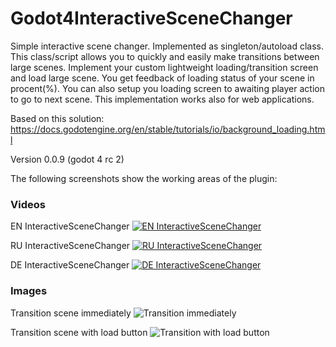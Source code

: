 # Godot4InteractiveSceneChanger
Simple interactive scene changer. Implemented as singleton/autoload class. This class/script allows you to quickly and easily make transitions between large scenes. Implement your custom lightweight loading/transition screen and load large scene. You get feedback of loading status of your scene in procent(%). You can also setup you loading screen to awaiting player action to go to next scene. This implementation works also for web applications.

Based on this solution: https://docs.godotengine.org/en/stable/tutorials/io/background_loading.html

Version 0.0.9 (godot 4 rc 2)

The following screenshots show the working areas of the plugin:

### Videos
EN InteractiveSceneChanger
[![EN InteractiveSceneChanger](https://github.com/VP-GAMES/InteractiveSceneChanger/blob/main/.github/images/icon.png)](https://youtu.be/gzZBvTfmcqU)

RU InteractiveSceneChanger
[![RU InteractiveSceneChanger](https://github.com/VP-GAMES/InteractiveSceneChanger/blob/main/.github/images/icon.png)](https://youtu.be/PjGBELJQpd4)

DE InteractiveSceneChanger
[![DE InteractiveSceneChanger](https://github.com/VP-GAMES/InteractiveSceneChanger/blob/main/.github/images/icon.png)](https://youtu.be/pvAkF-aIXCU)

### Images
Transition scene immediately
![Transition immediately](https://github.com/VP-GAMES/InteractiveSceneChanger/blob/main/.github/images/load.png)

Transition scene with load button
![Transition with load button](https://github.com/VP-GAMES/InteractiveSceneChanger/blob/main/.github/images/loadbutton.png)

